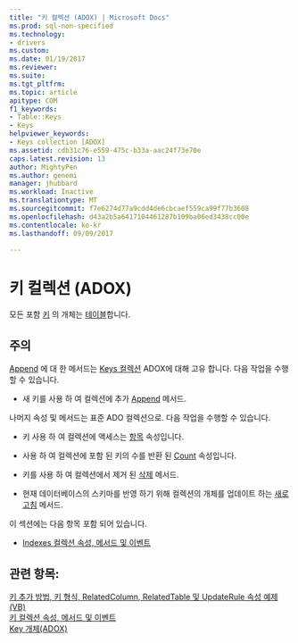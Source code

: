 ```yaml
---
title: "키 컬렉션 (ADOX) | Microsoft Docs"
ms.prod: sql-non-specified
ms.technology:
- drivers
ms.custom: 
ms.date: 01/19/2017
ms.reviewer: 
ms.suite: 
ms.tgt_pltfrm: 
ms.topic: article
apitype: COM
f1_keywords:
- Table::Keys
- Keys
helpviewer_keywords:
- Keys collection [ADOX]
ms.assetid: cdb31c76-e559-475c-b33a-aac24f73e70e
caps.latest.revision: 13
author: MightyPen
ms.author: genemi
manager: jhubbard
ms.workload: Inactive
ms.translationtype: MT
ms.sourcegitcommit: f7e6274d77a9cdd4de6cbcaef559ca99f77b3608
ms.openlocfilehash: d43a2b5a6417104461287b109ba06ed3438cc00e
ms.contentlocale: ko-kr
ms.lasthandoff: 09/09/2017

---
```

# <a name="keys-collection-adox"></a>키 컬렉션 (ADOX)
모든 포함 [키](../../../ado/reference/adox-api/key-object-adox.md) 의 개체는 [테이블](../../../ado/reference/adox-api/table-object-adox.md)합니다.  
  
## <a name="remarks"></a>주의  
 [Append](../../../ado/reference/adox-api/append-method-adox-keys.md) 에 대 한 메서드는 [Keys 컬렉션](../../../ado/reference/adox-api/keys-collection-adox.md) ADOX에 대해 고유 합니다. 다음 작업을 수행할 수 있습니다.  
  
-   새 키를 사용 하 여 컬렉션에 추가 [Append](../../../ado/reference/adox-api/append-method-adox-keys.md) 메서드.  
  
 나머지 속성 및 메서드는 표준 ADO 컬렉션으로. 다음 작업을 수행할 수 있습니다.  
  
-   키 사용 하 여 컬렉션에 액세스는 [항목](../../../ado/reference/ado-api/item-property-ado.md) 속성입니다.  
  
-   사용 하 여 컬렉션에 포함 된 키의 수를 반환 된 [Count](../../../ado/reference/ado-api/count-property-ado.md) 속성입니다.  
  
-   키를 사용 하 여 컬렉션에서 제거 된 [삭제](../../../ado/reference/adox-api/delete-method-adox-collections.md) 메서드.  
  
-   현재 데이터베이스의 스키마를 반영 하기 위해 컬렉션의 개체를 업데이트 하는 [새로 고침](../../../ado/reference/ado-api/refresh-method-ado.md) 메서드.  
  
 이 섹션에는 다음 항목 포함 되어 있습니다.  
  
-   [Indexes 컬렉션 속성, 메서드 및 이벤트](../../../ado/reference/adox-api/indexes-collection-properties-methods-and-events.md)  
  
## <a name="see-also"></a>관련 항목:  
 [키 추가 방법, 키 형식, RelatedColumn, RelatedTable 및 UpdateRule 속성 예제 (VB)](../../../ado/reference/adox-api/keys-append-method-key-type-relatedcolumn-relatedtable-example-vb.md)   
 [키 컬렉션 속성, 메서드 및 이벤트](../../../ado/reference/adox-api/keys-collection-properties-methods-and-events.md)   
 [Key 개체(ADOX)](../../../ado/reference/adox-api/key-object-adox.md)

